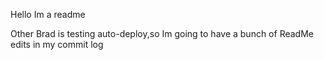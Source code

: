 Hello Im a readme

Other Brad is testing auto-deploy,so Im going to have a bunch of ReadMe edits in my commit log